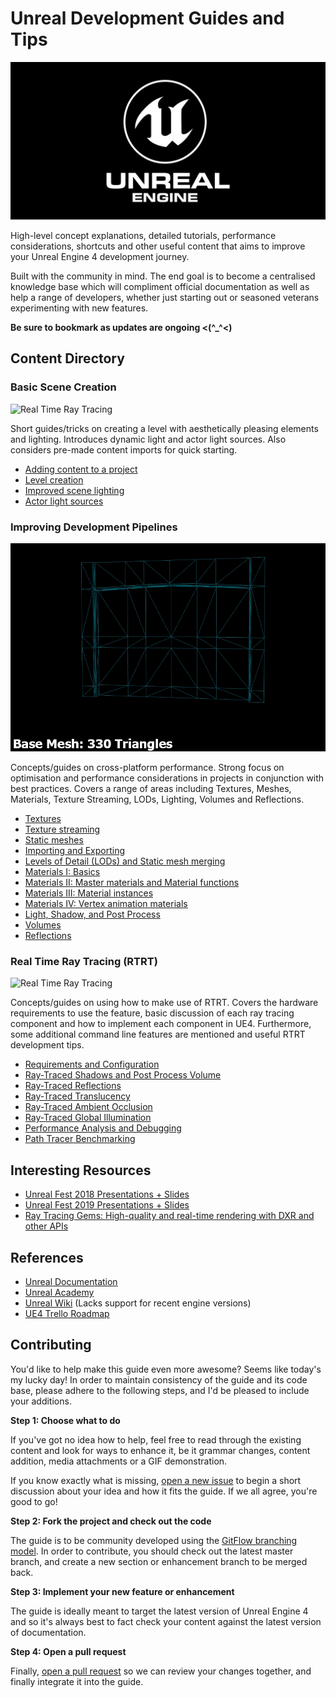 # Unreal Development Guides and Tips

![Real Time Ray Tracing](static/images/ue4_logo.png)

High-level concept explanations, detailed tutorials, performance considerations, shortcuts and other useful content that aims to improve your Unreal Engine 4 development journey.

Built with the community in mind. The end goal is to become a centralised knowledge base which will compliment official documentation as well as help a range of developers, whether just starting out or seasoned veterans experimenting with new features.

**Be sure to bookmark as updates are ongoing <(^_^<)**

## Content Directory

### Basic Scene Creation

![Real Time Ray Tracing](static/images/basics.gif)

Short guides/tricks on creating a level with aesthetically pleasing elements and lighting. Introduces dynamic light and actor light sources. Also considers pre-made content imports for quick starting.

*  [Adding content to a project](Content/Basics/AddingContentToAProject.md)
*  [Level creation](Content/Basics/LevelCreation.md)
*  [Improved scene lighting](Content/Basics/ImprovedSceneLighting.md)
*  [Actor light sources](Content/Basics/ActorLightSources.md)

### Improving Development Pipelines

![Real Time Ray Tracing](static/images/LOD.gif)

Concepts/guides on cross-platform performance. Strong focus on optimisation and performance considerations in projects in conjunction with best practices. Covers a range of areas including Textures, Meshes, Materials, Texture Streaming, LODs, Lighting, Volumes and Reflections.

*  [Textures](Content/DevPipelines/Textures.md)
*  [Texture streaming](Content/DevPipelines/TextureStreaming.md)
*  [Static meshes](Content/DevPipelines/StaticMeshes.md)
*  [Importing and Exporting](Content/DevPipelines/ImportingAndExporting.md)
*  [Levels of Detail (LODs) and Static mesh merging](Content/DevPipelines/LODsAndMeshMerge.md)
*  [Materials I: Basics](Content/DevPipelines/MaterialsI.md)
*  [Materials II: Master materials and Material functions](Content/DevPipelines/MaterialsII.md)
*  [Materials III: Material instances](Content/DevPipelines/MaterialsIII.md)
*  [Materials IV: Vertex animation materials](Content/DevPipelines/MaterialsIV.md)
*  [Light, Shadow, and Post Process](Content/DevPipelines/LightShadowPostProcess.md)
*  [Volumes](Content/DevPipelines/Volumes.md)
*  [Reflections](Content/DevPipelines/Reflections.md)

### Real Time Ray Tracing (RTRT)

![Real Time Ray Tracing](static/images/star_wars.gif)

Concepts/guides on using how to make use of RTRT. Covers the hardware requirements to use the feature, basic discussion of each ray tracing component and how to implement each component in UE4. Furthermore, some additional command line features are mentioned and useful RTRT development tips.

* [Requirements and Configuration](Content/RTRT/RequirementsConfig.md)
* [Ray-Traced Shadows and Post Process Volume](Content/RTRT/ShadowsPostProcess.md)
* [Ray-Traced Reflections](Content/RTRT/Reflections.md)
* [Ray-Traced Translucency](Content/RTRT/Translucency.md)
* [Ray-Traced Ambient Occlusion](Content/RTRT/AmbientOcclusion.md)
* [Ray-Traced Global Illumination](Content/RTRT/GlobalIllumination.md)
* [Performance Analysis and Debugging](Content/RTRT/PerformanceDebug.md)
* [Path Tracer Benchmarking](Content/RTRT/PathTracer.md)

## Interesting Resources

* [Unreal Fest 2018 Presentations + Slides](https://www.unrealengine.com/en-US/events/unreal-fest-europe-2018)
* [Unreal Fest 2019 Presentations + Slides](https://www.unrealengine.com/en-US/events/unreal-fest-europe-2019)
* [Ray Tracing Gems: High-quality and real-time rendering with DXR and other APIs](http://www.realtimerendering.com/raytracinggems/unofficial_RayTracingGems_v1.6.pdf)

## References
* [Unreal Documentation](https://docs.unrealengine.com/)
* [Unreal Academy](https://academy.unrealengine.com/)
* [Unreal Wiki](https://ue4community.wiki/) (Lacks support for recent engine versions)
* [UE4 Trello Roadmap](https://trello.com/b/TTAVI7Ny/ue4-roadmap)

## Contributing

You'd like to help make this guide even more awesome? Seems like today's my lucky day! In order to maintain consistency of the guide and its code base, please adhere to the following steps, and I'd be pleased to include your additions.

**Step 1: Choose what to do**

If you've got no idea how to help, feel free to read through the existing content and look for ways to enhance it, be it grammar changes, content addition, media attachments or a GIF demonstration.

If you know exactly what is missing, [open a new issue](https://github.com/JaredP94/Unreal-Development-Guides-and-Tips/issues/new) to begin a short discussion about your idea and how it fits the guide. If we all agree, you're good to go!

**Step 2: Fork the project and check out the code**

The guide is to be community developed using the [GitFlow branching model](http://nvie.com/posts/a-successful-git-branching-model/). In order to contribute, you should check out the latest master branch, and create a new section or enhancement branch to be merged back.

**Step 3: Implement your new feature or enhancement**

The guide is ideally meant to target the latest version of Unreal Engine 4 and so it's always best to fact check your content against the latest version of documentation.

**Step 4: Open a pull request**

Finally, [open a pull request](https://help.github.com/articles/creating-a-pull-request/) so we can review your changes together, and finally integrate it into the guide.
